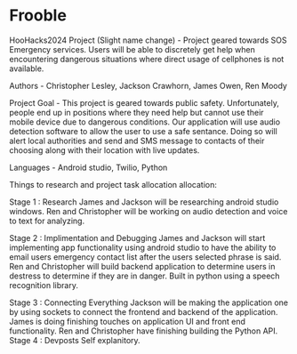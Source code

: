 # Frooble
HooHacks2024 Project (Slight name change) - Project geared towards SOS Emergency services. Users will be able to discretely get help when encountering dangerous situations where direct usage of cellphones is not available.

Authors - Christopher Lesley, Jackson Crawhorn, James Owen, Ren Moody

Project Goal - This project is geared towards public safety. Unfortunately, people end up in positions where they need help but cannot use their mobile device due to dangerous conditions. Our application will use audio detection software to allow the user to use a safe sentance. Doing so will alert local authorities and send and SMS message to contacts of their choosing along with their location with live updates.

Languages - Android studio, Twilio, Python

Things to research and project task allocation allocation:

Stage 1 : Research
James and Jackson will be researching android studio windows.
Ren and Christopher will be working on audio detection and voice to text for analyzing.

Stage 2 : Implimentation and Debugging
James and Jackson will start implementing app functionality using android studio to have the ability to email users emergency contact list after the users selected phrase is said.
Ren and Christopher will build backend application to determine users in destress to determine if they are in danger. Built in python using a speech recognition library.

Stage 3 : Connecting Everything
Jackson will be making the application one by using sockets to connect the frontend and backend of the application. James is doing finishing touches on application UI and front end functionality. Ren and Christopher have finishing building the Python API.
Stage 4 : Devposts
Self explanitory.
